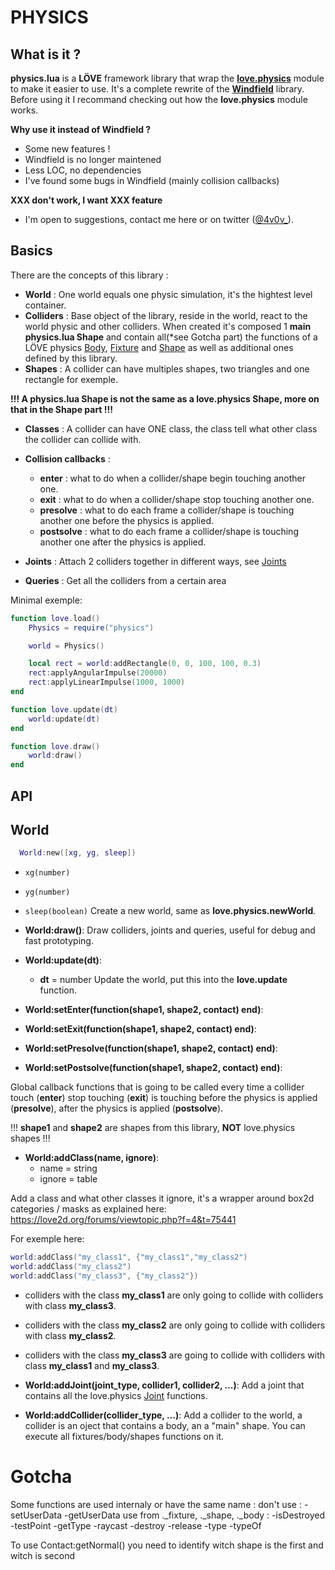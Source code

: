 # PHYSICS

## What is it ?
**physics.lua** is a **LÖVE** framework library that wrap the **[love.physics](https://love2d.org/wiki/love.physics)** module to make it easier to use. It's a complete rewrite of the **[Windfield](https://github.com/adnzzzzZ/windfield)** library. Before using it I recommand checking out how the **love.physics** module works. 

**Why use it instead of Windfield ?**
- Some new features !
- Windfield is no longer maintened
- Less LOC, no dependencies
- I've found some bugs in Windfield (mainly collision callbacks)

**XXX don't work, I want XXX feature**
- I'm open to suggestions, contact me here or on twitter ([@4v0v_](https://twitter.com/4v0v_/)).

## Basics

There are the concepts of this library :
- **World** : One world equals one physic simulation, it's the hightest level container.
- **Colliders** : Base object of the library, reside in the world, react to the world physic and other colliders. When created it's composed 1 **main** **physics.lua Shape** and contain all(*see Gotcha part) the functions of a LÖVE physics [Body](https://love2d.org/wiki/Body), [Fixture](https://love2d.org/wiki/Fixture) and [Shape](https://love2d.org/wiki/Shape) as well as additional ones defined by this library.
- **Shapes** : A collider can have multiples shapes, two triangles and one rectangle for exemple.

**!!! A **physics.lua** Shape  is not the same as a **love.physics** Shape, more on that in the Shape part !!!**

- **Classes** : A collider can have ONE class, the class tell what other class the collider can collide with.

- **Collision callbacks** : 
  - **enter** : what to do when a collider/shape begin touching another one.
  - **exit** : what to do when a collider/shape stop touching another one.
  - **presolve** : what to do each frame a collider/shape is touching another one before the physics is applied.
  - **postsolve** : what to do each frame a collider/shape is touching another one after the physics is applied.
- **Joints** : Attach 2 colliders together in different ways, see [Joints](https://love2d.org/wiki/Joint)
- **Queries** : Get all the colliders from a certain area



Minimal exemple:
```lua
function love.load()
    Physics = require("physics")

    world = Physics()

    local rect = world:addRectangle(0, 0, 100, 100, 0.3)
    rect:applyAngularImpulse(20000)
    rect:applyLinearImpulse(1000, 1000)
end

function love.update(dt) 
    world:update(dt) 
end

function love.draw() 
    world:draw() 
end
```


## API

## World 

```lua 
  World:new([xg, yg, sleep])
```
  - `xg(number)`
  - `yg(number)`
  - `sleep(boolean)`
Create a new world, same as **love.physics.newWorld**.

- **World:draw()**:
Draw colliders, joints and queries, useful for debug and fast prototyping.

- **World:update(dt)**:
  - **dt** = number
Update the world, put this into the **love.update** function.

- **World:setEnter(function(shape1, shape2, contact) end)**:
- **World:setExit(function(shape1, shape2, contact) end)**:
- **World:setPresolve(function(shape1, shape2, contact) end)**:
- **World:setPostsolve(function(shape1, shape2, contact) end)**:

Global callback functions that is going to be called every time a collider touch (**enter**) stop touching (**exit**) is touching before the physics is applied (**presolve**), after the physics is applied (**postsolve**).

!!! **shape1** and **shape2** are shapes from this library, **NOT** love.physics shapes !!!

- **World:addClass(name, ignore)**:
  - name = string
  - ignore = table

Add a class and what other classes it ignore, it's a wrapper around box2d categories / masks as explained here:
https://love2d.org/forums/viewtopic.php?f=4&t=75441

For exemple here:
```lua
world:addClass("my_class1", {"my_class1","my_class2")
world:addClass("my_class2")
world:addClass("my_class3", {"my_class2"})
```
- colliders with the class **my_class1** are only going to collide with colliders with class **my_class3**.
- colliders with the class **my_class2** are only going to collide with colliders with class **my_class2**.
- colliders with the class **my_class3** are going to collide with colliders with class **my_class1** and **my_class3**.

- **World:addJoint(joint_type, collider1, collider2, ...)**:
Add a joint that contains all the love.physics [Joint](https://love2d.org/wiki/Joint) functions.

- **World:addCollider(collider_type, ...)**:
Add a collider to the world, a collider is an oject that contains a body, an a "main" shape. 
You can execute all fixtures/body/shapes functions on it.


# Gotcha
Some functions are used internaly or have the same name :
don't use : 
  -setUserData
  -getUserData
use from ._fixture, ._shape, ._body :
  -isDestroyed
  -testPoint
  -getType
  -raycast
  -destroy
  -release
  -type
  -typeOf

To use Contact:getNormal() you need to identify witch shape is the first and witch is second

